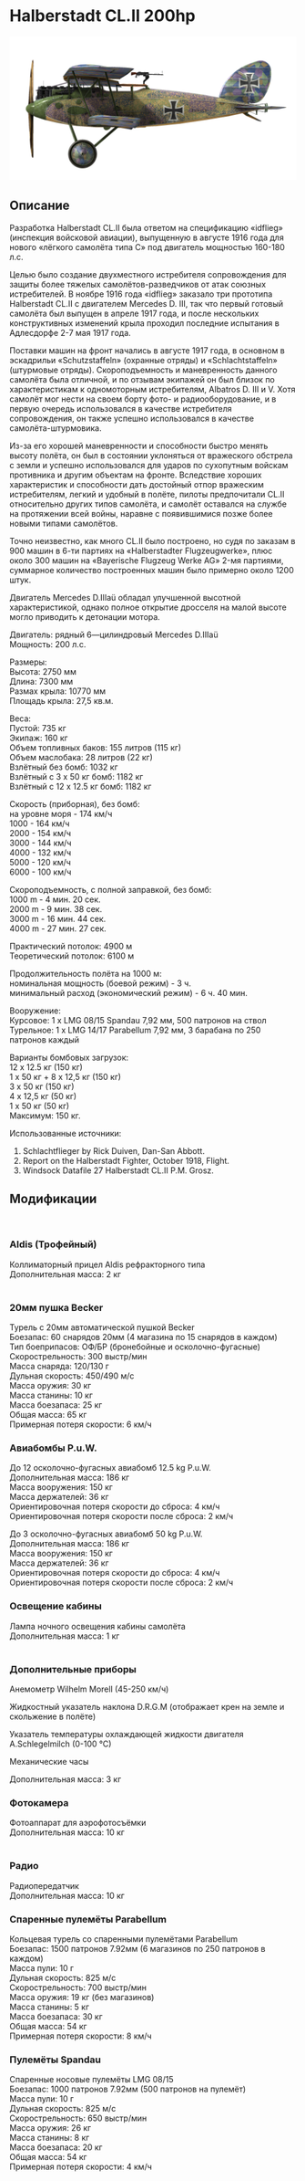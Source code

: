 # Halberstadt CL.II 200hp  
  
![halberstadtcl2au](../images/halberstadtcl2au.png)  
  
## Описание  
  
Разработка Halberstadt CL.II была ответом на спецификацию «idflieg» (инспекция войсковой авиации), выпущенную в августе 1916 года для нового «лёгкого  самолёта типа С» под двигатель мощностью 160-180 л.с.  
  
Целью было создание двухместного истребителя сопровождения для защиты более тяжелых  самолётов-разведчиков от атак союзных истребителей. В ноябре 1916 года «idflieg» заказало три прототипа Halberstadt CL.II с двигателем Mercedes D. III, так что первый готовый  самолёта был выпущен в апреле 1917 года, и после нескольких конструктивных изменений крыла проходил последние испытания в Адлесдорфе 2-7 мая 1917 года.  
  
Поставки машин на фронт начались в августе 1917 года, в основном в эскадрильи «Schutzstaffeln» (охранные отряды) и «Schlachtstaffeln» (штурмовые отряды). Скороподъемность и маневренность данного самолёта была отличной, и по отзывам экипажей он был близок по характеристикам к одномоторным истребителям, Albatros D. III и V. Хотя самолёт мог нести на своем борту фото- и радиооборудование, и в первую очередь использовался в качестве истребителя сопровождения, он также успешно использовался в качестве самолёта-штурмовика.  
  
Из-за его хорошей маневренности и способности быстро менять высоту полёта, он был в состоянии уклоняться от вражеского обстрела с земли и успешно использовался для ударов по сухопутным войскам противника и другим объектам на фронте. Вследствие хороших характеристик и способности дать достойный отпор вражеским истребителям, легкий и удобный в полёте, пилоты предпочитали CL.II относительно других типов  самолёта, и  самолёт оставался на службе на протяжении всей войны, наравне с появившимися позже более новыми типами  самолётов.  
  
Точно неизвестно, как много CL.II было построено, но судя по заказам в 900 машин в 6-ти партиях на «Halberstadter Flugzeugwerke», плюс около 300 машин на «Bayerische Flugzeug Werke AG» 2-мя партиями, суммарное количество построенных машин было примерно около 1200 штук.  
  
Двигатель Mercedes D.IIIaü обладал улучшенной высотной характеристикой, однако полное открытие дросселя на малой высоте могло приводить к детонации мотора.  
  
  
Двигатель: рядный 6—цилиндровый Mercedes D.IIIaü  
Мощность: 200 л.с.  
  
Размеры:  
Высота: 2750 мм  
Длина: 7300 мм  
Размах крыла: 10770 мм  
Площадь крыла: 27,5 кв.м.  
  
Веса:  
Пустой: 735 кг  
Экипаж: 160 кг  
Объем топливных баков: 155 литров (115 кг)  
Объем маслобакa: 28 литров (22 кг)  
Взлётный без бомб: 1032 кг  
Взлётный с 3 x 50 кг бомб: 1182 кг  
Взлётный с 12 x 12.5 кг бомб: 1182 кг  
  
Скорость (приборная), без бомб:  
на уровне моря - 174 км/ч  
1000 - 164 км/ч  
2000 - 154 км/ч  
3000 - 144 км/ч  
4000 - 132 км/ч  
5000 - 120 км/ч  
6000 - 100 км/ч  
  
Скороподъемность, с полной заправкой, без бомб:  
1000 m -  4 мин. 20 сек.  
2000 m -  9 мин. 38 сек.  
3000 m - 16 мин. 44 сек.  
4000 m - 27 мин. 27 сек.  
  
Практический потолок: 4900 м  
Теоретический потолок: 6100 м  
  
Продолжительность полёта на 1000 м:  
номинальная мощность (боевой режим) - 3 ч.  
минимальный расход (экономический режим) - 6 ч. 40 мин.  
  
Вооружение:  
Курсовое: 1 х LMG 08/15 Spandau 7,92 мм, 500 патронов на ствол  
Турельное: 1 х LMG 14/17 Parabellum 7,92 мм, 3 барабана по 250 патронов каждый  
  
Варианты бомбовых загрузок:  
12 x 12.5 кг (150 кг)  
1 x 50 кг + 8 x 12,5 кг (150 кг)  
3 x 50 кг (150 кг)  
4 x 12,5 кг (50 кг)  
1 x 50 кг (50 кг)  
Максимум: 150 кг.  
  
Использованные источники:  
1) Schlachtflieger by Rick Duiven, Dan-San Abbott.  
2) Report on the Halberstadt Fighter, October 1918, Flight.  
3) Windsock Datafile 27 Halberstadt CL.II P.M. Grosz.  
  
## Модификации  
  ﻿
  
### Aldis (Трофейный)  
  
Коллиматорный прицел Aldis рефракторного типа  
Дополнительная масса: 2 кг  
  ﻿
  
### 20мм пушка Becker  
  
Турель с 20мм автоматической пушкой Becker  
Боезапас: 60 снарядов 20мм (4 магазина по 15 снарядов в каждом)  
Тип боеприпасов: ОФ/БР (бронебойные и осколочно-фугасные)  
Скорострельность: 300 выстр/мин  
Масса снаряда: 120/130 г  
Дульная скорость: 450/490 м/с  
Масса оружия: 30 кг  
Масса станины: 10 кг  
Масса боезапаса: 25 кг  
Общая масса: 65 кг  
Примерная потеря скорости: 6 км/ч  ﻿
  
### Авиабомбы P.u.W.  
  
До 12 осколочно-фугасных авиабомб 12.5 kg P.u.W.  
Дополнительная масса: 186 кг  
Масса вооружения: 150 кг  
Масса держателей: 36 кг  
Ориентировочная потеря скорости до сброса: 4 км/ч  
Ориентировочная потеря скорости после сброса: 2 км/ч  
  
До 3 осколочно-фугасных авиабомб 50 kg P.u.W.  
Дополнительная масса: 186 кг  
Масса вооружения: 150 кг  
Масса держателей: 36 кг  
Ориентировочная потеря скорости до сброса: 4 км/ч  
Ориентировочная потеря скорости после сброса: 2 км/ч  ﻿
  
### Освещение кабины  
  
Лампа ночного освещения кабины самолёта  
Дополнительная масса: 1 кг  
  ﻿
  
### Дополнительные приборы  
  
Анемометр Wilhelm Morell (45-250 км/ч)  
  
Жидкостный указатель наклона D.R.G.M (отображает крен на земле и скольжение в полёте)  
  
Указатель температуры охлаждающей жидкости двигателя A.Schlegelmilch (0-100 °C)  
  
Механические часы  
  
Дополнительная масса: 3 кг  ﻿
  
### Фотокамера  
  
Фотоаппарат для аэрофотосъёмки   
Дополнительная масса: 10 кг  
  ﻿
  
### Радио  
  
Радиопередатчик  
Дополнительная масса: 10 кг  ﻿
  
### Спаренные пулемёты Parabellum  
  
Кольцевая турель со спаренными пулемётами Parabellum  
Боезапас: 1500 патронов 7.92мм (6 магазинов по 250 патронов в каждом)  
Масса пули: 10 г  
Дульная скорость: 825 м/с  
Скорострельность: 700 выстр/мин  
Масса оружия: 19 кг (без магазинов)  
Масса станины: 5 кг  
Масса боезапаса: 30 кг  
Общая масса: 54 кг  
Примерная потеря скорости: 8 км/ч  ﻿
  
### Пулемёты Spandau  
  
Спаренные носовые пулемёты LMG 08/15  
Боезапас: 1000 патронов 7.92мм (500 патронов на пулемёт)  
Масса пули: 10 г  
Дульная скорость: 825 м/с  
Скорострельность: 650 выстр/мин  
Масса оружия: 26 кг  
Масса станины: 8 кг  
Масса боезапаса: 20 кг  
Общая масса: 54 кг  
Примерная потеря скорости: 4 км/ч  